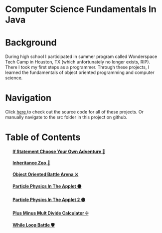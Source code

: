 # Computer Science Fundamentals In Java
 
# Background
During high school I participated in summer program called Wonderspace Tech Camp in Houston, TX (which unfortunately no longer exists, RIP). There I took my first steps as a programmer. Through these projects, I learned the fundamentals of object oriented programming and computer science. 

# Navigation
Click <a href="https://github.com/dennisoconnell/Computer_Science_Fundamentals_In_Java/tree/master/Computer_Science_Fundamentals_In_Java/src"> here </a> to check out the source code for all of these projects. Or manually navigate to the src folder in this project on github.

# Table of Contents
#### <ul> <a href="https://github.com/dennisoconnell/Computer_Science_Fundamentals_In_Java/tree/master/Computer_Science_Fundamentals_In_Java/src/If_Statement_Choose_Your_Own_Adventure"> If Statement Choose Your Own Adventure 🧙 </a> </ul>
#### <ul><a href="https://github.com/dennisoconnell/Computer_Science_Fundamentals_In_Java/tree/master/Computer_Science_Fundamentals_In_Java/src/Inheritance_Zoo"> Inheritance Zoo 🦍 </a></ul>
#### <ul><a href="https://github.com/dennisoconnell/Computer_Science_Fundamentals_In_Java/tree/master/Computer_Science_Fundamentals_In_Java/src/Object_Oriented_Battle_Arena"> Object Oriented Battle Arena ⚔️ </a></ul>
#### <ul><a href="https://github.com/dennisoconnell/Computer_Science_Fundamentals_In_Java/tree/master/Computer_Science_Fundamentals_In_Java/src/Particle_Physics_In_The_Applet"> Particle Physics In The Applet 🟠 </a></ul>
#### <ul><a href="https://github.com/dennisoconnell/Computer_Science_Fundamentals_In_Java/tree/master/Computer_Science_Fundamentals_In_Java/src/Particle_Physics_In_The_Applet_2"> Particle Physics In The Applet 2 🟣 </a></ul>
#### <ul><a href="https://github.com/dennisoconnell/Computer_Science_Fundamentals_In_Java/tree/master/Computer_Science_Fundamentals_In_Java/src/Plus_Minus_Mult_Divide_Calculator"> Plus Minus Mult Divide Calculator ➗ </a></ul>
#### <ul><a href="https://github.com/dennisoconnell/Computer_Science_Fundamentals_In_Java/tree/master/Computer_Science_Fundamentals_In_Java/src/While_Loop_Battle"> While Loop Battle 🛡️ </a></ul>

